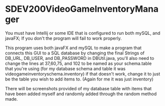 # SDEV200VideoGameInventoryManager

You must have Intellij or some IDE that is configured to run both mySQL, and javaFX; If you don't the program will fail to work properly.

This program uses both javaFX and mySQL to make a program that connects this GUI to a SQL database by changing the final Strings of DB_URL, DB_USER, and DB_PASSWORD in DBUtil.java, you'll also need to change the lines at 37,60,75, and 102 to be named as your schema.table that you're using (for my database schema and table it was videogameinventoryschema.inventory) if that doesn't work, change it to just be the table you wish to add items to. (Again for me it was just inventory)

There will be screenshots provided of my database table with items that have been added myself and randomly added through the random method made.
